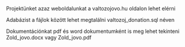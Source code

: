 Projektünket azaz weboldalunkat a valtozojovo.hu oldalon lehet elérni

Adabázist a fájlok között lehet megtalálni valtozoj_donation.sql néven

Dokumentációnkat pdf és word dokumentumként is meg lehet tekinteni Zold_jovo.docx vagy Zold_jovo.pdf
